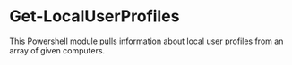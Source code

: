 # Get-LocalUserProfiles
This Powershell module pulls information about local user profiles from an array of given computers.
